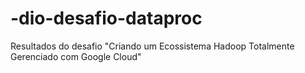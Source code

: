 # -dio-desafio-dataproc
Resultados do desafio "Criando um Ecossistema Hadoop Totalmente Gerenciado com Google Cloud"
